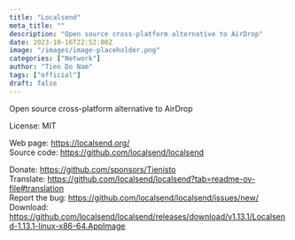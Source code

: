 ```yaml
---
title: "Localsend"
meta_title: ""
description: "Open source cross-platform alternative to AirDrop"
date: 2023-10-16T22:52:00Z
image: "/images/image-placeholder.png"
categories: ["Network"]
author: "Tien Do Nam"
tags: ["official"]
draft: false
---
```


Open source cross-platform alternative to AirDrop

License: MIT

Web page: https://localsend.org/  
Source code: https://github.com/localsend/localsend

Donate: https://github.com/sponsors/Tienisto  
Translate: https://github.com/localsend/localsend?tab=readme-ov-file#translation  
Report the bug: https://github.com/localsend/localsend/issues/new/  
Download: https://github.com/localsend/localsend/releases/download/v1.13.1/Localsend-1.13.1-linux-x86-64.AppImage
